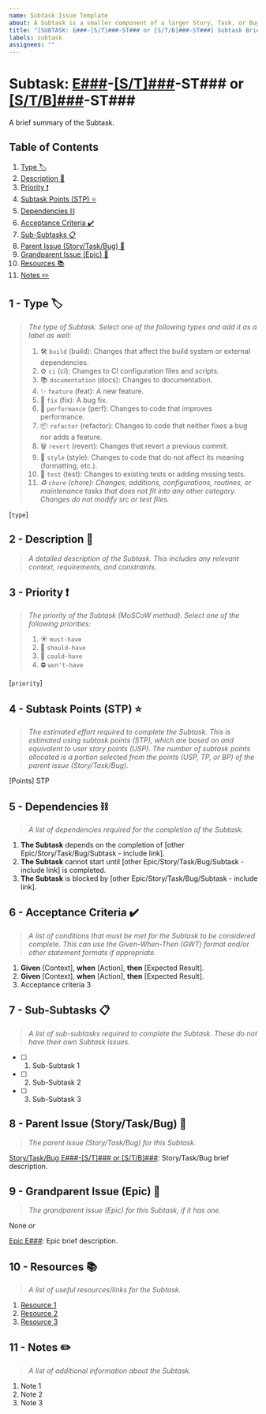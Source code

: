 ```yaml
---
name: Subtask Issue Template
about: A Subtask is a smaller component of a larger Story, Task, or Bug, designed to make work more manageable and allow for independent progress. Subtasks cannot be further divided.
title: "[SUBTASK: E###-[S/T]###-ST### or [S/T/B]###-ST###] Subtask Brief Description"
labels: subtask
assignees: ""
---
```


# Subtask: [E###](https://github.com/<username>/<repository-name>/issues/<issue-id-number> "Grandparent Issue (Epic)")-[[S/T]###](https://github.com/<username>/<repository-name>/issues/<issue-id-number> "Parent Issue (Story/Task/Bug)")-ST### or [[S/T/B]###](https://github.com/<username>/<repository-name>/issues/<issue-id-number> "Parent Issue (Story/Task/Bug)")-ST### <span id="st-subtask">

A brief summary of the Subtask.

## Table of Contents <span id="st-table-of-contents">

1. [Type :label:](#st-type "The type of Subtask.")
2. [Description :memo:](#st-description "A detailed description of the Subtask. This includes any relevant context, requirements, and constraints.")
3. [Priority :exclamation:](#st-priority "The priority of the Subtask (MoSCoW method).")
4. [Subtask Points (STP) :star:](#st-subtask-points-stp "The estimated effort required to complete the Subtask.")
5. [Dependencies :chains:](#st-dependencies "A list of dependencies required for the completion of the Subtask.")
6. [Acceptance Criteria :heavy_check_mark:](#st-acceptance-criteria "A list of conditions that must be met for the Subtask to be considered complete.")
7. [Sub-Subtasks :clipboard:](#st-sub-subtasks "A list of sub-subtasks required to complete the Subtask. These do not have their own Subtask issues.")
8. [Parent Issue (Story/Task/Bug) :link:](#st-parent-issue-storytaskbug "The parent issue (Story/Task/Bug) for this Subtask.")
9. [Grandparent Issue (Epic) :link:](#st-grandparent-issue-epic "The grandparent issue (Epic) for this Subtask, if it has one.")
10. [Resources :books:](#st-resources "A list of useful resources/links for the Subtask.")
11. [Notes :pencil2:](#st-notes "A list of additional information about the Subtask.")

## 1 - Type :label: <span id="st-type">

> _The type of Subtask. Select one of the following types and add it as a label as well:_
>
> 1. :hammer_and_wrench: `build` (build): Changes that affect the build system or external dependencies.
> 2. :gear: `ci` (ci): Changes to CI configuration files and scripts.
> 3. :books: `documentation` (docs): Changes to documentation.
> 4. :sparkles: `feature` (feat): A new feature.
> 5. :bug: `fix` (fix): A bug fix.
> 6. :rocket: `performance` (perf): Changes to code that improves performance.
> 7. :package: `refactor` (refactor): Changes to code that neither fixes a bug nor adds a feature.
> 8. :wastebasket: `revert` (revert): Changes that revert a previous commit.
> 9. :gem: `style` (style): Changes to code that do not affect its meaning (formatting, etc.).
> 10. :rotating_light: `test` (test): Changes to existing tests or adding missing tests.
> 11. _:recycle: `chore` (chore): Changes, additions, configurations, routines, or maintenance tasks that does not fit into any other category. Changes do not modify src or test files._

[`type`]

## 2 - Description :memo: <span id="st-description">

> _A detailed description of the Subtask. This includes any relevant context, requirements, and constraints._

## 3 - Priority :exclamation: <span id="st-priority">

> _The priority of the Subtask (MoSCoW method). Select one of the following priorities:_
>
> 1. :sunny: `must-have`
> 2. :large_orange_diamond: `should-have`
> 3. :large_blue_diamond: `could-have`
> 4. :no_entry: `won't-have`

[`priority`]

## 4 - Subtask Points (STP) :star: <span id="st-subtask-points-stp">

> _The estimated effort required to complete the Subtask. This is estimated using subtask points (STP), which are based on and equivalent to user story points (USP). The number of subtask points allocated is a portion selected from the points (USP, TP, or BP) of the parent issue (Story/Task/Bug)._

[Points] STP

## 5 - Dependencies :chains: <span id="st-dependencies">

> _A list of dependencies required for the completion of the Subtask._

1. **The Subtask** depends on the completion of [other Epic/Story/Task/Bug/Subtask - include link].
2. **The Subtask** cannot start until [other Epic/Story/Task/Bug/Subtask - include link] is completed.
3. **The Subtask** is blocked by [other Epic/Story/Task/Bug/Subtask - include link].

## 6 - Acceptance Criteria :heavy_check_mark: <span id="st-acceptance-criteria">

> _A list of conditions that must be met for the Subtask to be considered complete. This can use the Given-When-Then (GWT) format and/or other statement formats if appropriate._

1. **Given** [Context], **when** [Action], **then** [Expected Result].
2. **Given** [Context], **when** [Action], **then** [Expected Result].
3. Acceptance criteria 3

## 7 - Sub-Subtasks :clipboard: <span id="st-sub-subtasks">

> _A list of sub-subtasks required to complete the Subtask. These do not have their own Subtask issues._

- [ ] 1. Sub-Subtask 1
- [ ] 2. Sub-Subtask 2
- [ ] 3. Sub-Subtask 3

## 8 - Parent Issue (Story/Task/Bug) :link: <span id="st-parent-issue-storytaskbug">

> _The parent issue (Story/Task/Bug) for this Subtask._

[Story/Task/Bug E###-[S/T]### or [S/T/B]###](https://github.com/<username>/<repository-name>/issues/<issue-id-number> "Parent Issue (Story/Task/Bug)"): Story/Task/Bug brief description.

## 9 - Grandparent Issue (Epic) :link: <span id="st-grandparent-issue-epic">

> _The grandparent issue (Epic) for this Subtask, if it has one._

None _or_

[Epic E###](https://github.com/<username>/<repository-name>/issues/<issue-id-number> "Parent Issue (Epic)"): Epic brief description.

## 10 - Resources :books: <span id="st-resources">

> _A list of useful resources/links for the Subtask._

1. [Resource 1](#)
2. [Resource 2](#)
3. [Resource 3](#)

## 11 - Notes :pencil2: <span id="st-notes">

> _A list of additional information about the Subtask._

1. Note 1
2. Note 2
3. Note 3
